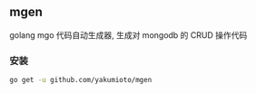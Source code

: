 ## mgen

golang mgo 代码自动生成器, 生成对 mongodb 的 CRUD 操作代码

### 安装

```bash
go get -u github.com/yakumioto/mgen
```
